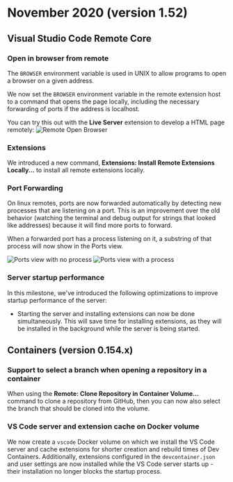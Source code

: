 # November 2020 (version 1.52)

## Visual Studio Code Remote Core

### Open in browser from remote

The `BROWSER` environment variable is used in UNIX to allow programs to open a
browser on a given address.

We now set the `BROWSER` environment variable in the remote extension host to a
command that opens the page locally, including the necessary forwarding of ports
if the address is localhost.

You can try this out with the **Live Server** extension to develop a HTML page
remotely: ![`Remote Open Browser`](images/1_52/remote-open-browser.gif)

### Extensions

We introduced a new command, **Extensions: Install Remote Extensions
Locally...** to install all remote extensions locally.

### Port Forwarding

On linux remotes, ports are now forwarded automatically by detecting new
processes that are listening on a port. This is an improvement over the old
behavior (watching the terminal and debug output for strings that looked like
addresses) because it will find more ports to forward.

When a forwarded port has a process listening on it, a substring of that process
will now show in the Ports view.

![`Ports view with no process`](images/1_52/ports-view-no-process.png)
![`Ports view with a process`](images/1_52/ports-view-with-process.png)

### Server startup performance

In this milestone, we've introduced the following optimizations to improve
startup performance of the server:

- Starting the server and installing extensions can now be done simultaneously.
  This will save time for installing extensions, as they will be installed in
  the background while the server is being started.

## Containers (version 0.154.x)

### Support to select a branch when opening a repository in a container

When using the **Remote: Clone Repository in Container Volume...** command to
clone a repository from GitHub, then you can now also select the branch that
should be cloned into the volume.

### VS Code server and extension cache on Docker volume

We now create a `vscode` Docker volume on which we install the VS Code server
and cache extensions for shorter creation and rebuild times of Dev Containers.
Additionally, extensions configured in the `devcontainer.json` and user settings
are now installed while the VS Code server starts up - their installation no
longer blocks the startup process.
